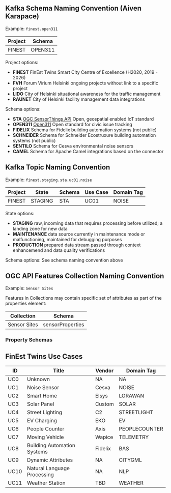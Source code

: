 ## Kafka Schema Naming Convention (Aiven Karapace)

Example: `finest.open311`

| Project | Schema |
| --- | --- |
| FINEST | OPEN311 | 

Project options:
- **FINEST** FinEst Twins Smart City Centre of Excellence (H2020, 2019 - 2026)
- **FVH** Forum Virium Helsinki ongoing projects without link to a specific project
- **LIDO** City of Helsinki situational awareness for the traffic management
- **RAUNET** City of Helsinki facility management data integrations

Schema options:
- **STA** [OGC SensorThings API](https://www.ogc.org/standards/sensorthings) Open, geospatial enabled IoT standard
- **OPEN311** [Open311](https://www.open311.org/) Open standard for civic issue tracking
- **FIDELIX** Schema for Fidelix building automation systems (not public)
- **SCHNEIDER** Schema for Schneider Ecostruxure building automation systems (not public)
- **SENTILO** Schema for Cesva environmental noise sensors
- **CAMEL** Schema for Apache Camel integrations based on the connector

## Kafka Topic Naming Convention

Example: `finest.staging.sta.uc01.noise`

| Project | State | Schema | Use Case | Domain Tag |
| -------- | -------- | --- | ---- | -------- |
| FINEST | STAGING | STA | UC01 | NOISE |

State options:
- **STAGING** raw, incoming data that requires processing before utilized; a landing zone for new data
- **MAINTENANCE** data source currently in maintenance mode or malfunctioning, maintained for debugging purposes
- **PRODUCTION** prepared data stream passed through context enhancemend and data quality verifications

Schema options:
See schema naming convention above

## OGC API Features Collection Naming Convention

Example: `Sensor Sites`

Features in Collections may contain specific set of attributes as part of the properties element:

| Collection | Schema |
| --- | --- |
| Sensor Sites | sensorProperties | 

### Property Schemas




## FinEst Twins Use Cases

| ID  | Title | Vendor | Domain Tag |
| ------------- | ------------- | ------------- | ---------- |
| UC0  | Unknown | NA  | NA |
| UC1  | Noise Sensor | Cesva | NOISE |
| UC2 | Smart Home | Elsys | LORAWAN |
| UC3 | Solar Panel | Custom | SOLAR |
| UC4 | Street Lighting | C2 | STREETLIGHT |
| UC5 | EV Charging | EKO | EV |
| UC6 | People Counter | Axis | PEOPLECOUNTER |
| UC7 | Moving Vehicle | Wapice | TELEMETRY |
| UC8 | Building Automation Systems | Fidelix | BAS |
| UC9 | Dynamic Attributes | NA | CITYGML |
| UC10 | Natural Language Processing | NA | NLP |
| UC11 | Weather Station | TBD | WEATHER |

